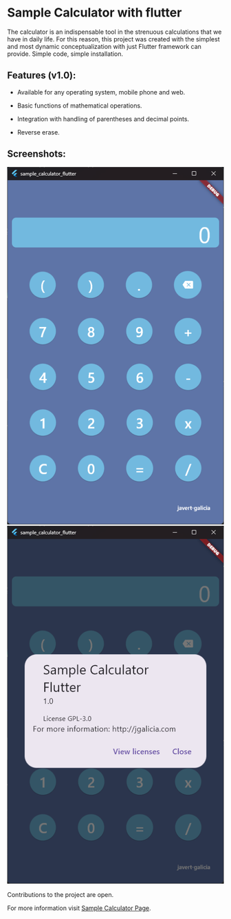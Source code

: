 # Sample Calculator with flutter

The calculator is an indispensable tool in the strenuous calculations that we have in daily life. For this reason, this project was created with the simplest and most dynamic conceptualization with just Flutter framework can provide. Simple code, simple installation.

## Features (v1.0):

* Available for any operating system, mobile phone and web.

* Basic functions of mathematical operations.

* Integration with handling of parentheses and decimal points.

* Reverse erase.

## Screenshots:

![Screenshot of Sample Calculator with Flutter 1](/docs/screenshots/sample-calculator-1.png)
![Screenshot of Sample Calculator with Flutter 1](/docs/screenshots/sample-calculator-2.png)
<picture>
  <source srcset="/docs/screenshots/sample-calculator-1.png" media="(min-width: 400px)">
</picture>


Contributions to the project are open.

For more information visit [Sample Calculator Page](https://jgalicia.com/).
